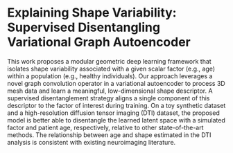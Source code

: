 # Explaining Shape Variability: <br> Supervised Disentangling Variational Graph Autoencoder 

This work proposes a modular geometric deep learning framework that isolates shape variability associated with a given scalar factor (e.g., age) within a population (e.g., healthy individuals). Our approach leverages a novel graph convolution operator in a variational autoencoder to process 3D mesh data and learn a meaningful, low-dimensional shape descriptor. A supervised disentanglement strategy aligns a single component of this descriptor to the factor of interest during training. On a toy synthetic dataset and a high-resolution diffusion tensor imaging (DTI) dataset, the proposed model is better able to disentangle the learned latent space with a simulated factor and patient age, respectively, relative to other state-of-the-art methods. The relationship between age and shape estimated in the DTI analysis is consistent with existing neuroimaging literature.
